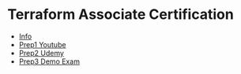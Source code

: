 # Terraform Associate Certification

- [Info](https://www.hashicorp.com/certification/terraform-associate)
- [Prep1 Youtube](https://www.youtube.com/watch?v=V4waklkBC38)
- [Prep2 Udemy](https://www.udemy.com/course/terraform-associate-practice-exam)
- [Prep3 Demo Exam](https://www.whizlabs.com/blog/terraform-certification-exam-questions)
